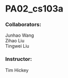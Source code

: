 # PA02_cs103a
### Collaborators:
Junhao Wang\
Zihao Liu \
Tingwei Liu 

### Instructor:
Tim Hickey 

